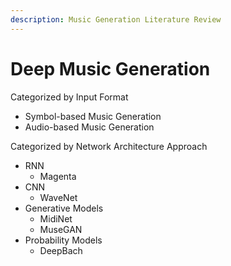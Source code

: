 ```yaml
---
description: Music Generation Literature Review
---
```


# Deep Music Generation

Categorized by Input Format

* Symbol-based Music Generation
* Audio-based Music Generation

Categorized by Network Architecture Approach

* RNN
  * Magenta
* CNN
  * WaveNet
* Generative Models
  * MidiNet
  * MuseGAN
* Probability Models
  * DeepBach

